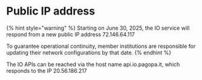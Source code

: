 # Public IP address

{% hint style="warning" %} Starting on June 30, 2025, the IO service will respond from a new public IP address 72.146.64.117

To guarantee operational continuity, member institutions are responsible for updating their network configurations by that date. {% endhint %}

The IO APIs can be reached via the host name api.io.pagopa.it, which responds to the IP 20.56.186.217